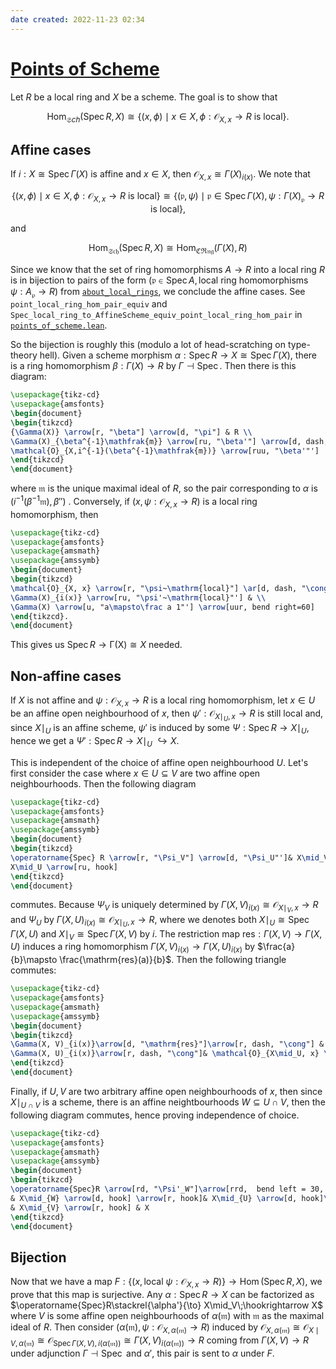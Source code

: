 ```yaml
---
date created: 2022-11-23 02:34
---
```


# [Points of Scheme](../src/points_of_scheme.lean)

Let $R$ be a local ring and $X$ be a scheme. The goal is to show that

$$
\operatorname{Hom}_{\mathfrak Sch}(\operatorname{Spec} R, X) \cong\{(x, \phi)\mid x \in X, \phi: \mathcal{O}_{X,x}\to R\text{ is local}\}.
$$

## Affine cases

If $i: X\cong\operatorname{Spec}\Gamma(X)$ is affine and $x \in X$, then $\mathcal{O}_{X,x}\cong \Gamma(X)_{i(x)}$. We note that

$$
\{(x, \phi)\mid x \in X, \phi: \mathcal{O}_{X,x}\to R\text{ is local}\} \cong \{(\mathfrak{p}, \psi)\mid \mathfrak{p}\in \operatorname{Spec}\Gamma(X), \psi : \Gamma(X)_{\mathfrak p}\to R\text{ is local}\},
$$

and

$$
\operatorname{Hom}_{\mathfrak{Sch}}(\operatorname{Spec} R, X)\cong \operatorname{Hom}_{\mathfrak{CRng}}(\Gamma(X), R)
$$

Since we know that the set of ring homomorphisms $A \to R$ into a local ring $R$ is in bijection to pairs of the form $(\mathfrak p\in\operatorname{Spec} A, \text{local ring homomorphisms } \psi: A_{\mathfrak p}\to R)$ from [`about_local_rings`](about_local_rings.md), we conclude the affine cases. See `point_local_ring_hom_pair_equiv` and `Spec_local_ring_to_AffineScheme_equiv_point_local_ring_hom_pair` in [`points_of_scheme.lean`](../src/points_of_scheme.lean).

So the bijection is roughly this (modulo a lot of head-scratching on type-theory hell). Given a scheme morphism $\alpha: \operatorname{Spec} R\to X\cong\operatorname{Spec}\Gamma(X)$, there is a ring homomorphism $\beta: \Gamma(X) \to R$ by $\Gamma \dashv\operatorname{Spec}$. Then there is this diagram:

```tikz
\usepackage{tikz-cd}
\usepackage{amsfonts}
\begin{document}
\begin{tikzcd}
{\Gamma(X)} \arrow[r, "\beta"] \arrow[d, "\pi"] & R \\
\Gamma(X)_{\beta^{-1}\mathfrak{m}} \arrow[ru, "\beta'"] \arrow[d, dash, "\cong"']& \\
\mathcal{O}_{X,i^{-1}(\beta^{-1}\mathfrak{m})} \arrow[ruu, "\beta'"']
\end{tikzcd}
\end{document}
```

where $\mathfrak m$ is the unique maximal ideal of $R$, so the pair corresponding to $\alpha$ is $(i^{-1}(\beta^{-1}\mathfrak m), \beta'')$ . Conversely, if $(x, \psi : \mathcal{O}_{X, x}\to R)$ is a local ring homomorphism, then

```tikz
\usepackage{tikz-cd}
\usepackage{amsfonts}
\usepackage{amsmath}
\usepackage{amssymb}
\begin{document}
\begin{tikzcd}
\mathcal{O}_{X, x} \arrow[r, "\psi~\mathrm{local}"] \ar[d, dash, "\cong"]& R \\
\Gamma(X)_{i(x)} \arrow[ru, "\psi'~\mathrm{local}"'] & \\
\Gamma(X) \arrow[u, "a\mapsto\frac a 1"'] \arrow[uur, bend right=60]
\end{tikzcd}.
\end{document}
```

This gives us $\operatorname{Spec} R\to \operatorname{\Gamma(X)}\cong X$ needed.

## Non-affine cases
If $X$ is not affine and $\psi : \mathcal{O}_{X,x}\to R$ is a local ring homomorphism, let $x\in U$ be an affine open neighbourhood of $x$, then $\psi' : \mathcal{O}_{X\mid_U, x}\to R$ is still local and, since $X\mid_U$ is an affine scheme, $\psi'$ is induced by some $\Psi:\operatorname{Spec} R \to X\mid_ U$, hence we get a $\Psi':\operatorname{Spec}R\to X\mid_U\;\hookrightarrow X$. 

This is independent of the choice of affine open neighbourhood $U$. Let's first consider the case where $x\in U\subseteq V$ are two affine open neighbourhoods. Then the following diagram

```tikz
\usepackage{tikz-cd}
\usepackage{amsfonts}
\usepackage{amsmath}
\usepackage{amssymb}
\begin{document}
\begin{tikzcd}
\operatorname{Spec} R \arrow[r, "\Psi_V"] \arrow[d, "\Psi_U"']& X\mid_V \arrow[r, hook] & X \\
X\mid_U \arrow[ru, hook]
\end{tikzcd}
\end{document}
```

commutes. Because $\Psi_V$ is uniquely determined by $\Gamma(X, V)_{i(x)}\cong\mathcal{O}_{X\mid_V, x}\to R$ and $\Psi_U$ by $\Gamma(X, U)_{i(x)}\cong\mathcal{O}_{X\mid_U, x} \to R$, where we denotes both $X\mid_U\cong \operatorname{Spec}\Gamma(X, U)$ and $X\mid_V\cong \operatorname{Spec}\Gamma(X, V)$ by $i$. The restriction map $\mathrm{res}: \Gamma(X, V)\to \Gamma(X, U)$ induces a ring homomorphism $\Gamma(X, V)_{i(x)}\to\Gamma(X, U)_{i(x)}$ by $\frac{a}{b}\mapsto \frac{\mathrm{res}(a)}{b}$. Then the following triangle commutes:

```tikz
\usepackage{tikz-cd}
\usepackage{amsfonts}
\usepackage{amsmath}
\usepackage{amssymb}
\begin{document}
\begin{tikzcd}
\Gamma(X, V)_{i(x)}\arrow[d, "\mathrm{res}"]\arrow[r, dash, "\cong"] & \mathcal{O}_{X\mid_V, x} \arrow[d, dash, "\cong"]\arrow[r, "\psi_V"] & R \\
\Gamma(X, U)_{i(x)}\arrow[r, dash, "\cong"]& \mathcal{O}_{X\mid_U, x} \arrow[ru, "\psi_U"]& 
\end{tikzcd}
\end{document}
```

Finally, if $U, V$ are two arbitrary affine open neighbourhoods of $x$, then since $X\mid_{U \cap V}$ is a scheme, there is an affine neightbourhoods $W\subseteq U\cap V$, then the following diagram commutes, hence proving independence of choice.

```tikz
\usepackage{tikz-cd}
\usepackage{amsfonts}
\usepackage{amsmath}
\usepackage{amssymb}
\begin{document}
\begin{tikzcd}
\operatorname{Spec}R \arrow[rd, "\Psi'_W"]\arrow[rrd,  bend left = 30, "\Psi'_U"] \arrow[rdd, bend right = 30, "\Psi'_V"] \\
& X\mid_{W} \arrow[d, hook] \arrow[r, hook]& X\mid_{U} \arrow[d, hook]\\
& X\mid_{V} \arrow[r, hook] & X
\end{tikzcd}
\end{document}
```

## Bijection
Now that we have a map $F: \{(x, \text{local} ~\psi:\mathcal{O}_{X, x}\to R)\}\to \operatorname{Hom}(\operatorname{Spec}R, X)$, we prove that this map is surjective. Any $\alpha:\operatorname{Spec}R\to X$ can be factorized as $\operatorname{Spec}R\stackrel{\alpha'}{\to} X\mid_V\;\hookrightarrow X$ where $V$ is some affine open neighbourhoods of $\alpha(\mathfrak m)$ with $\mathfrak m$ as the maximal ideal of $R$. Then consider $(\alpha(\mathfrak m), \psi : \mathcal{O}_{X, \alpha(\mathfrak m)}\to R)$ induced by $\mathcal{O}_{X, \alpha(\mathfrak m)} \cong \mathcal{O}_{X\mid V, \alpha(\mathfrak m)}\cong\mathcal{O}_{\operatorname{Spec}\Gamma(X, V), i(\alpha(\mathfrak{m}))}\cong\Gamma(X, V)_{i(\alpha(\mathfrak m))}\to R$ coming from $\Gamma(X, V)\to R$ under adjunction $\Gamma \dashv \operatorname{Spec}$ and $\alpha'$, this pair is sent to $\alpha$ under $F$.
